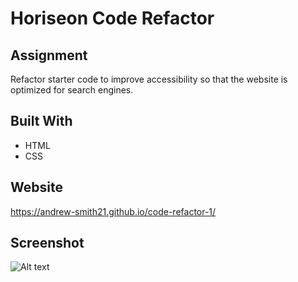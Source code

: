 # Horiseon Code Refactor

## Assignment
Refactor starter code to improve accessibility so that the website is optimized for search engines.

## Built With
* HTML
* CSS

## Website
https://andrew-smith21.github.io/code-refactor-1/

## Screenshot
![Alt text](/relative/path/to/img.jpg?raw=true "Optional Title")
